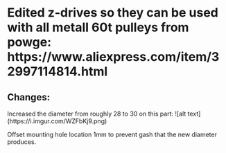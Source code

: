 <h1>Edited z-drives so they can be used with all metall 60t pulleys from powge: https://www.aliexpress.com/item/32997114814.html </h1>

<h2>Changes: </h2>
Increased the diameter from roughly 28 to 30 on this part: 
![alt text](https://i.imgur.com/WZFbKj9.png)

Offset mounting hole location 1mm to prevent gash that the new diameter produces. 
